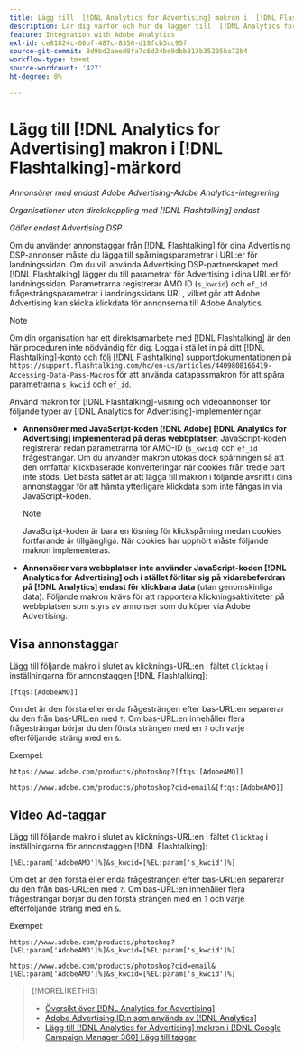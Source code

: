 ```yaml
---
title: Lägg till  [!DNL Analytics for Advertising] makron i  [!DNL Flashtalking] Lägg till taggar
description: Lär dig varför och hur du lägger till  [!DNL Analytics for Advertising] makron i dina  [!DNL Flashtalking] ad-taggar
feature: Integration with Adobe Analytics
exl-id: ce81824c-60bf-487c-8358-d18fcb3cc95f
source-git-commit: 8d9bd2aeed8fa7c6d34be9dbb813b35205ba72b4
workflow-type: tm+mt
source-wordcount: '427'
ht-degree: 0%

---
```


# Lägg till [!DNL Analytics for Advertising] makron i [!DNL Flashtalking]-märkord

*Annonsörer med endast Adobe Advertising-Adobe Analytics-integrering*

*Organisationer utan direktkoppling med [!DNL Flashtalking] endast*

*Gäller endast Advertising DSP*

Om du använder annonstaggar från [!DNL Flashtalking] för dina Advertising DSP-annonser måste du lägga till spårningsparametrar i URL:er för landningssidan. Om du vill använda Advertising DSP-partnerskapet med [!DNL Flashtalking] lägger du till parametrar för Advertising i dina URL:er för landningssidan. Parametrarna registrerar AMO ID (`s_kwcid`) och `ef_id` frågesträngsparametrar i landningssidans URL, vilket gör att Adobe Advertising kan skicka klickdata för annonserna till Adobe Analytics.

>[!NOTE]
>
>Om din organisation har ett direktsamarbete med [!DNL Flashtalking] är den här proceduren inte nödvändig för dig. Logga i stället in på ditt [!DNL Flashtalking]-konto och följ [!DNL Flashtalking] supportdokumentationen på `https://support.flashtalking.com/hc/en-us/articles/4409808166419-Accessing-Data-Pass-Macros` för att använda datapassmakron för att spåra parametrarna `s_kwcid` och `ef_id`.

Använd makron för [!DNL Flashtalking]-visning och videoannonser för följande typer av [!DNL Analytics for Advertising]-implementeringar:

* **Annonsörer med JavaScript-koden [!DNL Adobe] [!DNL Analytics for Advertising] implementerad på deras webbplatser**: JavaScript-koden registrerar redan parametrarna för AMO-ID (`s_kwcid`) och `ef_id` frågesträngar. Om du använder makron utökas dock spårningen så att den omfattar klickbaserade konverteringar när cookies från tredje part inte stöds. Det bästa sättet är att lägga till makron i följande avsnitt i dina annonstaggar för att hämta ytterligare klickdata som inte fångas in via JavaScript-koden.

  >[!NOTE]
  >
  >JavaScript-koden är bara en lösning för klickspårning medan cookies fortfarande är tillgängliga. När cookies har upphört måste följande makron implementeras.

* **Annonsörer vars webbplatser inte använder JavaScript-koden [!DNL Analytics for Advertising] och i stället förlitar sig på vidarebefordran på [!DNL Analytics] endast för klickbara data** (utan genomskinliga data): Följande makron krävs för att rapportera klickningsaktiviteter på webbplatsen som styrs av annonser som du köper via Adobe Advertising.

## Visa annonstaggar

Lägg till följande makro i slutet av klicknings-URL:en i fältet `Clicktag` i inställningarna för annonstaggen [!DNL Flashtalking]:

```
[ftqs:[AdobeAMO]]
```

Om det är den första eller enda frågesträngen efter bas-URL:en separerar du den från bas-URL:en med `?`. Om bas-URL:en innehåller flera frågesträngar börjar du den första strängen med en `?` och varje efterföljande sträng med en `&`.

Exempel:

`https://www.adobe.com/products/photoshop?[ftqs:[AdobeAMO]]`

`https://www.adobe.com/products/photoshop?cid=email&[ftqs:[AdobeAMO]]`

## Video Ad-taggar

Lägg till följande makro i slutet av klicknings-URL:en i fältet `Clicktag` i inställningarna för annonstaggen [!DNL Flashtalking]:

```
[%EL:param['AdobeAMO']%]&s_kwcid=[%EL:param['s_kwcid']%]
```

Om det är den första eller enda frågesträngen efter bas-URL:en separerar du den från bas-URL:en med `?`. Om bas-URL:en innehåller flera frågesträngar börjar du den första strängen med en `?` och varje efterföljande sträng med en `&`.

Exempel:

`https://www.adobe.com/products/photoshop?[%EL:param['AdobeAMO']%]&s_kwcid=[%EL:param['s_kwcid']%]`

`https://www.adobe.com/products/photoshop?cid=email&[%EL:param['AdobeAMO']%]&s_kwcid=[%EL:param['s_kwcid']%]`

>[!MORELIKETHIS]
>
>* [Översikt över [!DNL Analytics for Advertising]](overview.md)
>* [Adobe Advertising ID:n som används av [!DNL Analytics]](/help/integrations/analytics/ids.md)
>* [Lägg till [!DNL Analytics for Advertising] makron i [!DNL Google Campaign Manager 360] Lägg till taggar](/help/integrations/analytics/macros-google-campaign-manager.md)

